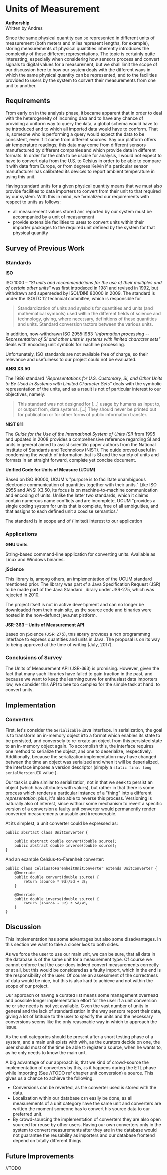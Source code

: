 # Units of Measurement

**Authorship**<br/>
Written by Andres


Since the same physical quantity can be represented in different units of measurement (both meters and miles represent lengths, for example), storing measurements of physical quantities inherently introduces the complexity of these different representations. The topic is certainly quite interesting, especially when considering how sensors process and convert signals to digital values for a measurement, but we shall limit the scope of our discussion here to how our system deals with the different ways in which the same physical quantity can be represented, and to the facilities provided to users by the system to convert their measurements from one unit to another.


## Requirements

From early on in the analysis phase, it became apparent that in order to deal with the heterogeneity of incoming data and to have any chance of providing a uniform way to query the data, a global schema would have to be introduced and to which all imported data would have to conform. That is, someone who is performing a query would expect the data to be consistent, even if it came from different sources. Say our platform offers air temperature readings; this data may come from different sensors manufactured by different companies and which provide data in different formats. In order for the data to be usable for analysis, I would not expect to have to convert data from the U.S. to Celsius in order to be able to compare it with data from Europe, or from degrees Kelvin if a particular sensor manufacturer has calibrated its devices to report ambient temperature in using this unit.

Having standard units for a given physical quantity means that we must also provide facilities to data importers to convert from their unit to that required by our system. With this in mind, we formalized our requirements with respect to units as follows:

* all measurement values stored and reported by our system must be accompanied by a unit of measurement
* provide extensible facilities to users to convert units within their importer packages to the required unit defined by the system for that physical quantity

## Survey of Previous Work

### Standards

**ISO**

ISO 1000 &ndash; *"SI units and recommendations for the use of their multiples and of certain other units"* was first introduced in 1981 and revised in 1992, but withdrawn and superseded by ISO(/DIN) 80000 in 2009. The standard is under the ISO/TC 12 technical committee, which is responsible for

> Standardization of units and symbols for quantities and units (and mathematical symbols) used within the different fields of science and technology, giving, where necessary, definitions of these quantities and units. Standard conversion factors between the various units.

In addition, now-withdrawn ISO 2955:1983 *"Information processing -- Representation of SI and other units in systems with limited character sets"* deals with encoding unit symbols for machine processing.

 Unfortunately, ISO standards are not available free of charge, so their relevance and usefulness to our project could not be evaluated.


**ANSI X3.50**

The 1986 standard *"Representations for U.S. Customary, SI, and Other Units to Be Used in Systems with Limited Character Sets"* deals with the symbolic representation of the units, and as a result is not of particular interest to our objectives, namely:

> This standard was not designed for [...] usage by humans as input to, or output from, data systems. [...] They should never be printed out for publication or for other forms of public information transfer.


**NIST 811**

The *Guide for the Use of the International System of Units (SI)* from 1995 and updated in 2008 provides a comprehensive reference regarding SI and units in general aimed to assist scientific paper authors from the National Institute of Standards and Technology (NIST). The guide proved useful in condensing the wealth of information that is SI and the variety of units and formats in an straight forward, complete yet concise document.


**Unified Code for Units of Measure (UCUM)**

Based on ISO 80000, UCUM's "purpose is to facilitate unambiguous electronic communication of quantities together with their units."  Like ISO 2955 and ANSI X3.50, its focus is on machine-to-machine communication and encoding of units. Unlike the latter two standards, which it claims contain numerous name conflicts and are incomplete, UCUM "provides a single coding system for units that is complete, free of all ambiguities, and that assigns to each defined unit a concise semantics."

The standard is in scope and of (limited) interest to our application


### Applications

**GNU Units**

String-based command-line application for converting units. Available as Linux and Windows binaries.


**jScience**

This library is, among others, an implementation of the UCUM standard mentioned prior. The library was part of a Java Specification Request (JSR) to be made part of the Java Standard Library under JSR-275, which was rejected in 2010.

The project itself is not in active development and can no longer be downloaded from their main site, as the source code and binaries were hosted in the now-defunct java.net platform.

**JSR-363 &ndash; Units of Measurement API**

Based on jScience (JSR-275), this library provides a rich programming interface to express quantities and units in Java. The proposal is on its way to being approved at the time of writing (July, 2017).

### Conclusions of Survey

The Units of Measurement API (JSR-363) is promising. However, given the fact that many such libraries have failed to gain traction in the past, and because we want to keep the learning curve for enthusiast data importers low, we consider this API to bee too complex for the simple task at hand: to convert units.


## Implementation

### Converters

First, let's consider the `Serializable` Java interface. In serialization, the goal is to transform an in-memory object into a format which enables its state to be persisted, and conversely to re-create an object from this persisted state to an in-memory object again. To accomplish this, the interface requires one method to serialize the object, and one to deserialize, respectively. Additionally, because the serialization implementation may have changed between the time an object was serialized and when it will be deserialized, the interface imposes a version descriptor (simply a `static final long serialVersionUID` value ).

Our task is quite similar to serialization, not in that we seek to persist an object (which has attributes with values), but rather in that there is some process which renders a particular instance of a "thing" into a different *representation*; plus, it's also able to reverse this process. Versioning is naturally also of interest, since without some mechanism to revert a specific version of a conversion a faulty unit converter would permanently render converted measurements unusable and irrecoverable.

At its simplest, a unit converter could be expressed as:

```
public absrtact class UnitConverter {

    public abstract double convert(double source);
    public abstract double inverse(double source);
}
```

And an example Celsius-to-Farenheit converter:

```
public class CelsiusToFarenheitUnitConverter extends UnitConverter {
    @Override
    public double convert(double source) {
        return (source * 9d)/5d + 32;
    }

    @Override
    public double inverse(double source) {
        return (source - 32) * 5d/9d;
    }
}
```


## Discussion

This implementation has some advantages but also some disadvantages. In this section we want to take a closer look to both sides.

As we force the user to use our main unit, we can be sure, that all data in the database is of the same unit for a measurement type. Of course we cannot enforce that the user does indeed convert measurements correctly or at all, but this would be considered as a faulty import, which in the end is the responsibility of the user. Of course an assessment of the correctness of data would be nice, but this is also hard to achieve and not within the scope of our project.

Our approach of having a curated list means some management overhead and possible longer implementation effort for the user if a unit conversion he or she needs is not yet available. Given the vast number of units in general and the lack of standardization in the way sensors report their data, giving a lot of latitude to the user to specify the units and the necessary conversions seems like the only reasonable way in which to approach the issue.

As the unit categories should be present after a short testing phase of a system, and a main unit exists with with, as the curators decide on one, the user should most of the time be able to register a source, when he wants to, as he only needs to know the main unit.

A big advantage of our approach is, that we kind of crowd-source the implementation of converters by this, as it happens during the ETL phase while importing (See //TODO ref chapter unit conversion) a source. This gives us a chance to achieve the following:

* Conversions can be reverted, as the converter used is stored with the data.
* Localization within our database can easily be done, as all measurements of a unit category have the same unit and converters are written the moment someone has to convert his source data to our preferred unit.
* By crowd-sourcing the implementation of converters they are also open sourced for reuse by other users. Having our own converters only in the system to convert measurements after they are in the database would not guarantee the reusability as importers and our database frontend depend on totally different things.


## Future Improvements

//TODO
